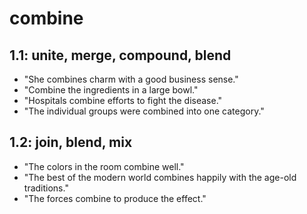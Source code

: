 # combine
## 1.1: unite, merge, compound, blend

  *  "She combines charm with a good business sense."
  *  "Combine the ingredients in a large bowl."
  *  "Hospitals combine efforts to fight the disease."
  *  "The individual groups were combined into one category."

## 1.2: join, blend, mix

  *  "The colors in the room combine well."
  *  "The best of the modern world combines happily with the age-old traditions."
  *  "The forces combine to produce the effect."

